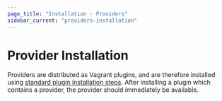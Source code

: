 ```yaml
---
page_title: "Installation - Providers"
sidebar_current: "providers-installation"
---
```


# Provider Installation

Providers are distributed as Vagrant plugins, and are therefore installed
using [standard plugin installation steps](/v2/plugins/usage.html). After
installing a plugin which contains a provider, the provider should
immediately be available.
